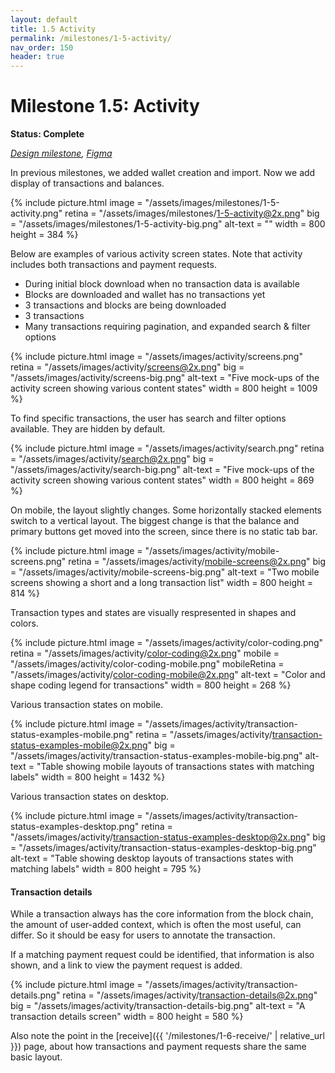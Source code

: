 ```yaml
---
layout: default
title: 1.5 Activity
permalink: /milestones/1-5-activity/
nav_order: 150
header: true
---
```


# Milestone 1.5: Activity

**Status: Complete**

_[Design milestone](https://github.com/BitcoinDesign/Bitcoin-Core-App/milestone/5), [Figma](https://www.figma.com/file/ek8w3n3upbluw5UL2lGhRx/Bitcoin-Core-App-Design?type=design&node-id=7529%3A16730&mode=design&t=sZSBHpOLLJmoMf57-1)_

In previous milestones, we added wallet creation and import. Now we add display of transactions and balances.

{% include picture.html
	image = "/assets/images/milestones/1-5-activity.png"
	retina = "/assets/images/milestones/1-5-activity@2x.png"
	big = "/assets/images/milestones/1-5-activity-big.png"
	alt-text = ""
	width = 800
	height = 384
%}

Below are examples of various activity screen states. Note that activity includes both transactions and payment requests.

- During initial block download when no transaction data is available
- Blocks are downloaded and wallet has no transactions yet
- 3 transactions and blocks are being downloaded
- 3 transactions
- Many transactions requiring pagination, and expanded search & filter options

{% include picture.html
	image = "/assets/images/activity/screens.png"
	retina = "/assets/images/activity/screens@2x.png"
	big = "/assets/images/activity/screens-big.png"
	alt-text = "Five mock-ups of the activity screen showing various content states"
	width = 800
	height = 1009
%}

To find specific transactions, the user has search and filter options available. They are hidden by default.

{% include picture.html
	image = "/assets/images/activity/search.png"
	retina = "/assets/images/activity/search@2x.png"
	big = "/assets/images/activity/search-big.png"
	alt-text = "Five mock-ups of the activity screen showing various content states"
	width = 800
	height = 869
%}

On mobile, the layout slightly changes. Some horizontally stacked elements switch to a vertical layout. The biggest change is that the balance and primary buttons get moved into the screen, since there is no static tab bar.

{% include picture.html
	image = "/assets/images/activity/mobile-screens.png"
	retina = "/assets/images/activity/mobile-screens@2x.png"
	big = "/assets/images/activity/mobile-screens-big.png"
	alt-text = "Two mobile screens showing a short and a long transaction list"
	width = 800
	height = 814
%}

Transaction types and states are visually respresented in shapes and colors.

{% include picture.html
	image = "/assets/images/activity/color-coding.png"
	retina = "/assets/images/activity/color-coding@2x.png"
	mobile = "/assets/images/activity/color-coding-mobile.png"
	mobileRetina = "/assets/images/activity/color-coding-mobile@2x.png"
	alt-text = "Color and shape coding legend for transactions"
	width = 800
	height = 268
%}

Various transaction states on mobile.

{% include picture.html
	image = "/assets/images/activity/transaction-status-examples-mobile.png"
	retina = "/assets/images/activity/transaction-status-examples-mobile@2x.png"
	big = "/assets/images/activity/transaction-status-examples-mobile-big.png"
	alt-text = "Table showing mobile layouts of transactions states with matching labels"
	width = 800
	height = 1432
%}

Various transaction states on desktop.

{% include picture.html
	image = "/assets/images/activity/transaction-status-examples-desktop.png"
	retina = "/assets/images/activity/transaction-status-examples-desktop@2x.png"
	big = "/assets/images/activity/transaction-status-examples-desktop-big.png"
	alt-text = "Table showing desktop layouts of transactions states with matching labels"
	width = 800
	height = 795
%}

#### Transaction details

While a transaction always has the core information from the block chain, the amount of user-added context, which is often the most useful, can differ. So it should be easy for users to annotate the transaction.

If a matching payment request could be identified, that information is also shown, and a link to view the payment request is added.

{% include picture.html
	image = "/assets/images/activity/transaction-details.png"
	retina = "/assets/images/activity/transaction-details@2x.png"
	big = "/assets/images/activity/transaction-details-big.png"
	alt-text = "A transaction details screen"
	width = 800
	height = 580
%}

Also note the point in the [receive]({{ '/milestones/1-6-receive/' | relative_url }}) page, about how transactions and payment requests share the same basic layout.